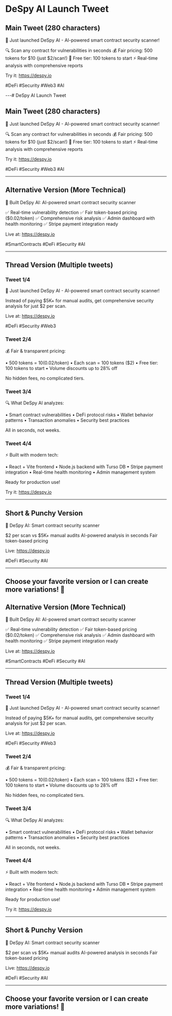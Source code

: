 # DeSpy AI Launch Tweet

## Main Tweet (280 characters)
🚀 Just launched DeSpy AI - AI-powered smart contract security scanner!

🔍 Scan any contract for vulnerabilities in seconds
💰 Fair pricing: 500 tokens for $10 (just $2/scan!)
🎯 Free tier: 100 tokens to start
⚡ Real-time analysis with comprehensive reports

Try it: https://despy.io

#DeFi #Security #Web3 #AI

---# DeSpy AI Launch Tweet

## Main Tweet (280 characters)
🚀 Just launched DeSpy AI - AI-powered smart contract security scanner!

🔍 Scan any contract for vulnerabilities in seconds
💰 Fair pricing: 500 tokens for $10 (just $2/scan!)
🎯 Free tier: 100 tokens to start
⚡ Real-time analysis with comprehensive reports

Try it: https://despy.io

#DeFi #Security #Web3 #AI

---

## Alternative Version (More Technical)
🔐 Built DeSpy AI: AI-powered smart contract security scanner

✅ Real-time vulnerability detection
✅ Fair token-based pricing ($0.02/token)
✅ Comprehensive risk analysis
✅ Admin dashboard with health monitoring
✅ Stripe payment integration ready

Live at: https://despy.io

#SmartContracts #DeFi #Security #AI

---

## Thread Version (Multiple tweets)

### Tweet 1/4
🚀 Just launched DeSpy AI - AI-powered smart contract security scanner!

Instead of paying $5K+ for manual audits, get comprehensive security analysis for just $2 per scan.

Live at: https://despy.io

#DeFi #Security #Web3

### Tweet 2/4
💰 Fair & transparent pricing:

• 500 tokens = $10 ($0.02/token)
• Each scan = 100 tokens ($2)
• Free tier: 100 tokens to start
• Volume discounts up to 28% off

No hidden fees, no complicated tiers.

### Tweet 3/4
🔍 What DeSpy AI analyzes:

• Smart contract vulnerabilities
• DeFi protocol risks
• Wallet behavior patterns
• Transaction anomalies
• Security best practices

All in seconds, not weeks.

### Tweet 4/4
⚡ Built with modern tech:

• React + Vite frontend
• Node.js backend with Turso DB
• Stripe payment integration
• Real-time health monitoring
• Admin management system

Ready for production use!

Try it: https://despy.io

---

## Short & Punchy Version
🔐 DeSpy AI: Smart contract security scanner

$2 per scan vs $5K+ manual audits
AI-powered analysis in seconds
Fair token-based pricing

Live: https://despy.io

#DeFi #Security #AI

---

## Choose your favorite version or I can create more variations! 🚀 

## Alternative Version (More Technical)
🔐 Built DeSpy AI: AI-powered smart contract security scanner

✅ Real-time vulnerability detection
✅ Fair token-based pricing ($0.02/token)
✅ Comprehensive risk analysis
✅ Admin dashboard with health monitoring
✅ Stripe payment integration ready

Live at: https://despy.io

#SmartContracts #DeFi #Security #AI

---

## Thread Version (Multiple tweets)

### Tweet 1/4
🚀 Just launched DeSpy AI - AI-powered smart contract security scanner!

Instead of paying $5K+ for manual audits, get comprehensive security analysis for just $2 per scan.

Live at: https://despy.io

#DeFi #Security #Web3

### Tweet 2/4
💰 Fair & transparent pricing:

• 500 tokens = $10 ($0.02/token)
• Each scan = 100 tokens ($2)
• Free tier: 100 tokens to start
• Volume discounts up to 28% off

No hidden fees, no complicated tiers.

### Tweet 3/4
🔍 What DeSpy AI analyzes:

• Smart contract vulnerabilities
• DeFi protocol risks
• Wallet behavior patterns
• Transaction anomalies
• Security best practices

All in seconds, not weeks.

### Tweet 4/4
⚡ Built with modern tech:

• React + Vite frontend
• Node.js backend with Turso DB
• Stripe payment integration
• Real-time health monitoring
• Admin management system

Ready for production use!

Try it: https://despy.io

---

## Short & Punchy Version
🔐 DeSpy AI: Smart contract security scanner

$2 per scan vs $5K+ manual audits
AI-powered analysis in seconds
Fair token-based pricing

Live: https://despy.io

#DeFi #Security #AI

---

## Choose your favorite version or I can create more variations! 🚀 